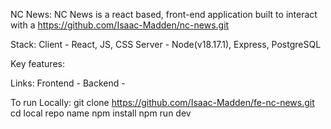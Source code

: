 NC News:
NC News is a react based, front-end application built to interact with a https://github.com/Isaac-Madden/nc-news.git

Stack:
Client - React, JS, CSS
Server - Node(v18.17.1), Express, PostgreSQL

Key features:

Links:
Frontend -
Backend - 

To run Locally:
git clone https://github.com/Isaac-Madden/fe-nc-news.git
cd local repo name
npm install
npm run dev 